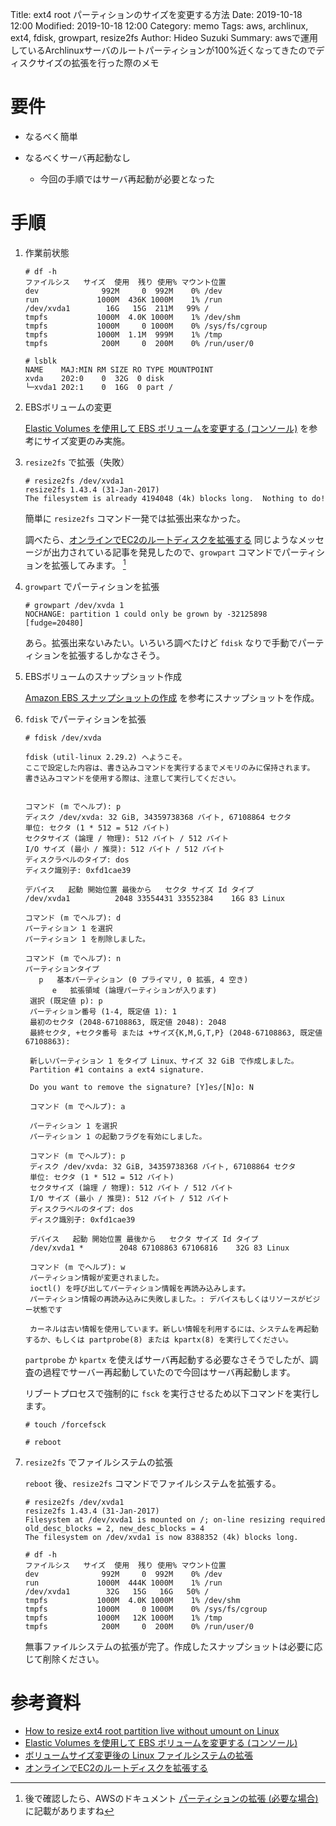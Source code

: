 Title: ext4 root パーティションのサイズを変更する方法
Date: 2019-10-18 12:00
Modified: 2019-10-18 12:00
Category: memo
Tags: aws, archlinux, ext4, fdisk, growpart, resize2fs
Author: Hideo Suzuki
Summary: awsで運用しているArchlinuxサーバのルートパーティションが100%近くなってきたのでディスクサイズの拡張を行った際のメモ

# 要件
- なるべく簡単
- なるべくサーバ再起動なし

   - 今回の手順ではサーバ再起動が必要となった

# 手順

1. 作業前状態

    ```console
    # df -h
    ファイルシス   サイズ  使用  残り 使用% マウント位置
    dev              992M     0  992M    0% /dev
    run             1000M  436K 1000M    1% /run
    /dev/xvda1        16G   15G  211M   99% /
    tmpfs           1000M  4.0K 1000M    1% /dev/shm
    tmpfs           1000M     0 1000M    0% /sys/fs/cgroup
    tmpfs           1000M  1.1M  999M    1% /tmp
    tmpfs            200M     0  200M    0% /run/user/0
    ```

    ```console
    # lsblk
    NAME    MAJ:MIN RM SIZE RO TYPE MOUNTPOINT
    xvda    202:0    0  32G  0 disk 
    └─xvda1 202:1    0  16G  0 part /
    ```

1. EBSボリュームの変更

    [Elastic Volumes を使用して EBS ボリュームを変更する (コンソール)](https://docs.aws.amazon.com/ja_jp/AWSEC2/latest/UserGuide/requesting-ebs-volume-modifications.html#modify-ebs-volume) を参考にサイズ変更のみ実施。

1. `resize2fs` で拡張（失敗）

    ```console
    # resize2fs /dev/xvda1
    resize2fs 1.43.4 (31-Jan-2017)
    The filesystem is already 4194048 (4k) blocks long.  Nothing to do!
    ```

    簡単に `resize2fs` コマンド一発では拡張出来なかった。

    調べたら、[オンラインでEC2のルートディスクを拡張する](https://qiita.com/ikeisuke/items/125ed240c3881036a287) 同じようなメッセージが出力されている記事を発見したので、`growpart` コマンドでパーティションを拡張してみます。 [^1]

1. `growpart` でパーティションを拡張

    ```console
    # growpart /dev/xvda 1
    NOCHANGE: partition 1 could only be grown by -32125898 [fudge=20480]
    ```

    あら。拡張出来ないみたい。いろいろ調べたけど `fdisk` なりで手動でパーティションを拡張するしかなさそう。


1. EBSボリュームのスナップショット作成

    [Amazon EBS スナップショットの作成](https://docs.aws.amazon.com/ja_jp/AWSEC2/latest/UserGuide/ebs-creating-snapshot.html) を参考にスナップショットを作成。

1. `fdisk` でパーティションを拡張

    ```console
    # fdisk /dev/xvda
 
    fdisk (util-linux 2.29.2) へようこそ。
    ここで設定した内容は、書き込みコマンドを実行するまでメモリのみに保持されます。
    書き込みコマンドを使用する際は、注意して実行してください。
 
 
    コマンド (m でヘルプ): p
    ディスク /dev/xvda: 32 GiB, 34359738368 バイト, 67108864 セクタ
    単位: セクタ (1 * 512 = 512 バイト)
    セクタサイズ (論理 / 物理): 512 バイト / 512 バイト
    I/O サイズ (最小 / 推奨): 512 バイト / 512 バイト
    ディスクラベルのタイプ: dos
    ディスク識別子: 0xfd1cae39
 
    デバイス   起動 開始位置 最後から   セクタ サイズ Id タイプ
    /dev/xvda1          2048 33554431 33552384    16G 83 Linux
 
    コマンド (m でヘルプ): d
    パーティション 1 を選択
    パーティション 1 を削除しました。
 
    コマンド (m でヘルプ): n
    パーティションタイプ
       p   基本パーティション (0 プライマリ, 0 拡張, 4 空き)
          e   拡張領域 (論理パーティションが入ります)
 	 選択 (既定値 p): p
 	 パーティション番号 (1-4, 既定値 1): 1
 	 最初のセクタ (2048-67108863, 既定値 2048): 2048
 	 最終セクタ, +セクタ番号 または +サイズ{K,M,G,T,P} (2048-67108863, 既定値 67108863): 
 
 	 新しいパーティション 1 をタイプ Linux、サイズ 32 GiB で作成しました。
 	 Partition #1 contains a ext4 signature.
 
 	 Do you want to remove the signature? [Y]es/[N]o: N
 
 	 コマンド (m でヘルプ): a
 
 	 パーティション 1 を選択
 	 パーティション 1 の起動フラグを有効にしました。
 
 	 コマンド (m でヘルプ): p
 	 ディスク /dev/xvda: 32 GiB, 34359738368 バイト, 67108864 セクタ
 	 単位: セクタ (1 * 512 = 512 バイト)
 	 セクタサイズ (論理 / 物理): 512 バイト / 512 バイト
 	 I/O サイズ (最小 / 推奨): 512 バイト / 512 バイト
 	 ディスクラベルのタイプ: dos
 	 ディスク識別子: 0xfd1cae39
 
 	 デバイス   起動 開始位置 最後から   セクタ サイズ Id タイプ
 	 /dev/xvda1 *        2048 67108863 67106816    32G 83 Linux
 
 	 コマンド (m でヘルプ): w
 	 パーティション情報が変更されました。
 	 ioctl() を呼び出してパーティション情報を再読み込みします。
 	 パーティション情報の再読み込みに失敗しました。: デバイスもしくはリソースがビジー状態です
 
 	 カーネルは古い情報を使用しています。新しい情報を利用するには、システムを再起動するか、もしくは partprobe(8) または kpartx(8) を実行してください。
    ```
 
    `partprobe` か `kpartx` を使えばサーバ再起動する必要なさそうでしたが、調査の過程でサーバー再起動していたので今回はサーバ再起動します。
 
    リブートプロセスで強制的に `fsck` を実行させるため以下コマンドを実行します。
 
 
    ```console
    # touch /forcefsck
    ```
 
    ```console
    # reboot
    ```

1. `resize2fs` でファイルシステムの拡張

    `reboot` 後、`resize2fs` コマンドでファイルシステムを拡張する。
 
    ```console
    # resize2fs /dev/xvda1
    resize2fs 1.43.4 (31-Jan-2017)
    Filesystem at /dev/xvda1 is mounted on /; on-line resizing required
    old_desc_blocks = 2, new_desc_blocks = 4
    The filesystem on /dev/xvda1 is now 8388352 (4k) blocks long.
 
    ```
 
    ```console
    # df -h
    ファイルシス   サイズ  使用  残り 使用% マウント位置
    dev              992M     0  992M    0% /dev
    run             1000M  444K 1000M    1% /run
    /dev/xvda1        32G   15G   16G   50% /
    tmpfs           1000M  4.0K 1000M    1% /dev/shm
    tmpfs           1000M     0 1000M    0% /sys/fs/cgroup
    tmpfs           1000M   12K 1000M    1% /tmp
    tmpfs            200M     0  200M    0% /run/user/0
    ```
 
    無事ファイルシステムの拡張が完了。作成したスナップショットは必要に応じて削除ください。


# 参考資料

- [How to resize ext4 root partition live without umount on Linux](https://linuxconfig.org/how-to-resize-ext4-root-partition-live-without-Aumount)
- [Elastic Volumes を使用して EBS ボリュームを変更する (コンソール)](https://docs.aws.amazon.com/ja_jp/AWSEC2/latest/UserGuide/requesting-ebs-volume-modifications.html#modify-ebs-volume)
- [ボリュームサイズ変更後の Linux ファイルシステムの拡張](https://docs.aws.amazon.com/ja_jp/AWSEC2/latest/UserGuide/recognize-expanded-volume-linux.html#extend-linux-volume-partition)
- [オンラインでEC2のルートディスクを拡張する](https://qiita.com/ikeisuke/items/125ed240c3881036a287)

[^1]: 後で確認したら、AWSのドキュメント [パーティションの拡張 (必要な場合)](https://docs.aws.amazon.com/ja_jp/AWSEC2/latest/UserGuide/recognize-expanded-volume-linux.html#extend-linux-volume-partition) に記載がありますね
